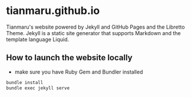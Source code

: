 # tianmaru.github.io

Tianmaru's website powered by Jekyll and GitHub Pages and the Libretto Theme.
Jekyll is a static site generator that supports Markdown and the template language Liquid.

## How to launch the website locally

- make sure you have Ruby Gem and Bundler installed

```sh
bundle install
bundle exec jekyll serve
```

